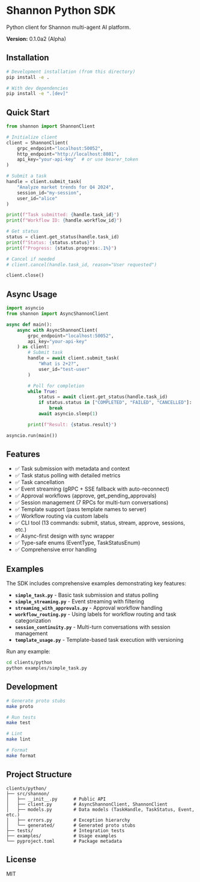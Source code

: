 # Shannon Python SDK

Python client for Shannon multi-agent AI platform.

**Version:** 0.1.0a2 (Alpha)

## Installation

```bash
# Development installation (from this directory)
pip install -e .

# With dev dependencies
pip install -e ".[dev]"
```

## Quick Start

```python
from shannon import ShannonClient

# Initialize client
client = ShannonClient(
    grpc_endpoint="localhost:50052",
    http_endpoint="http://localhost:8081",
    api_key="your-api-key"  # or use bearer_token
)

# Submit a task
handle = client.submit_task(
    "Analyze market trends for Q4 2024",
    session_id="my-session",
    user_id="alice"
)

print(f"Task submitted: {handle.task_id}")
print(f"Workflow ID: {handle.workflow_id}")

# Get status
status = client.get_status(handle.task_id)
print(f"Status: {status.status}")
print(f"Progress: {status.progress:.1%}")

# Cancel if needed
# client.cancel(handle.task_id, reason="User requested")

client.close()
```

## Async Usage

```python
import asyncio
from shannon import AsyncShannonClient

async def main():
    async with AsyncShannonClient(
        grpc_endpoint="localhost:50052",
        api_key="your-api-key"
    ) as client:
        # Submit task
        handle = await client.submit_task(
            "What is 2+2?",
            user_id="test-user"
        )

        # Poll for completion
        while True:
            status = await client.get_status(handle.task_id)
            if status.status in ["COMPLETED", "FAILED", "CANCELLED"]:
                break
            await asyncio.sleep(1)

        print(f"Result: {status.result}")

asyncio.run(main())
```

## Features

- ✅ Task submission with metadata and context
- ✅ Task status polling with detailed metrics
- ✅ Task cancellation
- ✅ Event streaming (gRPC + SSE fallback with auto-reconnect)
- ✅ Approval workflows (approve, get_pending_approvals)
- ✅ Session management (7 RPCs for multi-turn conversations)
- ✅ Template support (pass template names to server)
- ✅ Workflow routing via custom labels
- ✅ CLI tool (13 commands: submit, status, stream, approve, sessions, etc.)
- ✅ Async-first design with sync wrapper
- ✅ Type-safe enums (EventType, TaskStatusEnum)
- ✅ Comprehensive error handling

## Examples

The SDK includes comprehensive examples demonstrating key features:

- **`simple_task.py`** - Basic task submission and status polling
- **`simple_streaming.py`** - Event streaming with filtering
- **`streaming_with_approvals.py`** - Approval workflow handling
- **`workflow_routing.py`** - Using labels for workflow routing and task categorization
- **`session_continuity.py`** - Multi-turn conversations with session management
- **`template_usage.py`** - Template-based task execution with versioning

Run any example:
```bash
cd clients/python
python examples/simple_task.py
```

## Development

```bash
# Generate proto stubs
make proto

# Run tests
make test

# Lint
make lint

# Format
make format
```

## Project Structure

```
clients/python/
├── src/shannon/
│   ├── __init__.py      # Public API
│   ├── client.py        # AsyncShannonClient, ShannonClient
│   ├── models.py        # Data models (TaskHandle, TaskStatus, Event, etc.)
│   ├── errors.py        # Exception hierarchy
│   └── generated/       # Generated proto stubs
├── tests/               # Integration tests
├── examples/            # Usage examples
└── pyproject.toml       # Package metadata
```

## License

MIT
